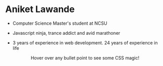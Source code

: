# Aniket Lawande

- Computer Science Master's student at NCSU

- Javascript ninja, trance addict and avid marathoner

- 3 years of experience in web development. 24 years of experience in life






<center>
	Hover over any bullet point to see some CSS magic!
</center>